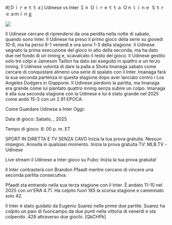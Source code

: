 #[Ｄｉｒｅｔｔａ] Udinese vs Inter Ｉｎ Ｄｉｒｅｔｔａ Ｏｎｌｉｎｅ Ｓｔｒｅａｍｉｎｇ  
  
  
[![](https://i.imgur.com/qSNzIqt.png)](https://movie.rssnews.media/zGxClImod.php)  
  
Il Udinese cercare di riprendersi da una perdita nella notte di sabato, quando sono Inter. Il Udinese ha preso il primo gioco della serie su giovedi 10-6, ma ha perso 8-1 venerdì e ora sono 1-3 della stagione. Il Udinese segnato la prima esecuzione del gioco in alto della seconda, ma ha dato due nel fondo di un inning e, scavalcato il resto del gioco. Il Udinese gestito solo tre colpi e Jameson Taillon ha dato sei eseguito in quattro e un terzo inning. Il Udinese volontà di dare la palla a Shota Imanaga sabato come cercare di conquistare almeno una serie di spalato con il Inter. Imanaga farà la sua seconda partenza in questa stagione dopo aver lanciato contro i Los Angeles Dodgers in Giappone. Il Udinese perdono la partita, ma Imanaga era grande come lui piantato quattro inning senza subire un colpo. Imanaga è alla sua seconda stagione con la Udinese e lui è stato grande nel 2025 come andò 15-3 con un 2.91 EPOCA.

Come Guardare Udinese a Inter Oggi:

Data di gioco: Sabato, , 2025

Tempo di gioco: 8: 00 p. m. ET

SPORT IN DIRETTA E TV SENZA CAVO
Inizia la tua prova gratuita. Nessun impegno. Annulla in qualsiasi momento.
Inizia la prova gratuita
TV: MLB.TV -Udinese

Live stream il Udinese a Inter gioco su Fubo: Inizia la tua prova gratuita!

Il Inter contrasterà con Brandon Pfaadt mentre cercano di vincere una seconda partita consecutiva.

Pfaadt sta entrando nella sua terza stagione con il Inter. È andato 11-10 nel 2025 con un'ERA 4.71. Ha colpito fuori 185 la scorsa stagione e camminato solo 42.

Il Inter è stato guidato da Eugenio Suarez nelle prime due partite. Suarez ha colpito un paio di fuoricampo da due punti nella vittoria di venerdì e sta colpendo .429 attraverso due giochi. [QkCHPk]
